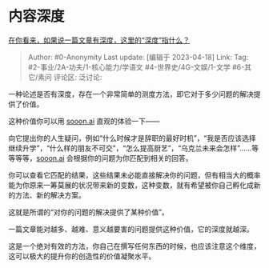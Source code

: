 # 内容深度
[在你看来，如果说一篇文章有深度，这里的“深度”指什么？](https://www.zhihu.com/question/581143558/answer/2988730600)

> Author: #0-Anonymity
> Last update: [编辑于 2023-04-18]
> Link:
> Tag: #2-事业/2A-功夫/1-核心能力/学语文 #4-世界史/4G-文娱/1-文学 #6-其它/素问
> 评论区:
> 泛讨论:

一种论述是否有深度，存在一个非常简单的测度方法，即它对于多少问题的解决提供了价值。

这种价值你可以用 [sooon.ai](https://link.zhihu.com/?target=http%3A//sooon.ai) 直观的体验一下——

向它提出你的人生疑问，例如“什么时候才是辞职的最好时机”，“我是否应该选择继续升学”，“什么样的朋友不可交”，“怎么提高厨艺”，“乌克兰未来会怎样”……等等等等，[sooon.ai](https://link.zhihu.com/?target=http%3A//sooon.ai) 会根据你的问题为你匹配到相关的回答。

你可以查看它匹配的结果，这些结果未必能直接解决你的问题，但有相当大的概率能为你原来一筹莫展的状况带来新的变数，这种变数，就有希望被你自己孵化成新的方法、新的解决方案。

这就是所谓的“对你的问题的解决提供了某种价值”。

一篇文章能对越多、越难、意义越要害的问题提供这种价值，它的深度就越深。

这是一个绝对有效的方法，你自己在撰写任何东西的时候，也应该注意这个维度，这可以极大的提升你的创造性的价值凝聚水平。
